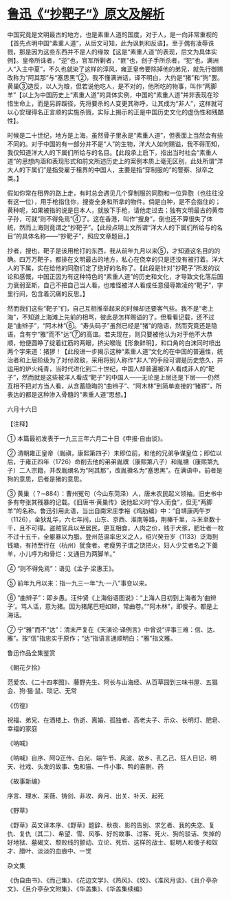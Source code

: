 # [鲁迅《“抄靶子”》原文及解析](https://www.vrrw.net/wx/8107.html)

中国究竟是文明最古的地方，也是素重人道的国度，对于人，是一向非常重视的【首先点明中国“素重人道”，从后文可知，此为讽刺和反语】。至于偶有凌辱诛戮，那是因为这些东西并不是人的缘故【这是“素重人道”的表现，后文为具体实例】。皇帝所诛者，“逆”也，官军所剿者，“匪”也，刽子手所杀者，“犯”也，满洲人“入主中夏”，不久也就染了这样的淳风，雍正皇帝要除掉他的弟兄，就先行御赐改称为“阿其那”与“塞思黑”②，我不懂满洲话，译不明白，大约是“猪”和“狗”罢。黄巢③造反，以人为粮，但若说他吃人，是不对的，他所吃的物事，叫作“两脚羊”【以上为中国历史上“素重人道”的具体实例，中国的“素重人道”并非表现在珍惜生命上，而是另辟蹊径，先将要杀的人变更其称呼，让其成为“非人”，这样就可以心安理得名正言顺的实施杀戮，实际上揭示的正是中国历史文化的虚伪性和残酷性】。



时候是二十世纪，地方是上海，虽然骨子里永是“素重人道”，但表面上当然会有些不同的。对于中国的有一部分并不是“人”的生物，洋大人如何赐谥，我不得而知，我仅知道洋大人的下属们所给与的名目。【此段承上启下，指出当时社会“素重人道”的思想内涵和表现形式和前文所述历史上的案例本质上毫无区别，此处所谓“洋大人的下属们”是指受雇于租界的中国人，主要是指“穿制服的”的警察、狱卒之类。】

假如你常在租界的路上走，有时总会遇见几个穿制服的同胞和一位异胞（也往往没有这一位），用手枪指住你，搜查全身和所拿的物件。倘是白种，是不会指住的；黄种呢，如果被指的说是日本人，就放下手枪，请他走过去；独有文明最古的黄帝子孙，可就“则不得免焉”④了。这在香港，叫作“搜身”，倒也还不算很失了体统，然而上海则竟谓之“抄靶子”。【此段点明上文所谓“洋大人的下属们所给与的名目”的具体名称——“抄靶子”，照应文章题目。】

抄者，搜也，靶子是该用枪打的东西，我从前年九月以来⑤，才知道这名目的的确。四万万靶子，都排在文明最古的地方，私心在侥幸的只是还没有被打着。洋大人的下属，实在给他的同胞们定了绝好的名称了。【此段是针对“抄靶子”所发的议论和感慨，中国正因为有这种特色的“素重人道”的历史和文化，才导致文化落后国力衰弱至斯，自己不把自己当人看，也难怪被洋人看成任意侵辱欺凌的“靶子”，字里行间，包含着沉痛的反思。】

然而我们这些“靶子”们，自己互相推举起来的时候却还要客气些。我不是“老上海”，不知道上海滩上先前的相骂，彼此是怎样赐谥的了。但看看记载，还不过是“曲辫子”，“阿木林”⑥。“寿头码子”虽然已经是“猪”的隐语，然而究竟还是隐语，含有宁“雅”而不“达”⑦的高谊。若夫现在，则只要被他认为对于他不大恭顺，他便圆睁了绽着红筋的两眼，挤尖喉咙【形象鲜明】，和口角的白沫同时喷出两个字来道：猪猡！【此段进一步揭示这种“素重人道”文化的在中国的普遍性，统治者和上层阶级为了对付政敌，采用将别人称作“非人”的手段可谓是历史悠久，并运用的炉火纯青，当时代进化到二十世纪，中国人却普遍被洋人看成非人的“靶子”，然而就是这些被洋人看成“靶子”的中国人——无论是上层还是下层——仍然互相不把对方当人看，从含蓄隐晦的“曲辫子”、“阿木林”到简单直接的“猪猡”，所表达的都是这种渗入骨髓的“素重人道”思想。】

六月十六日



【注释】

① 本篇最初发表于一九三三年六月二十日《申报·自由谈》。

② 清朝雍正皇帝（胤禛，康熙第四子）未即位前，和他的兄弟争谋皇位；即位以后，于雍正四年（1726）命削去他的弟弟胤禩（康熙第八子）和胤禟（康熙第九子）二人宗籍，并改胤禩名为“阿其那”，改胤禟名为“塞思黑”。在满语中，前者是狗的意思，后者是猪的意思。

③ 黄巢（？─884）：曹州冤句（今山东菏泽）人，唐末农民起义领袖。旧史书中多有夸张其残暴的记载。《旧唐书·黄巢传》说他起义时“俘人而食”，但无“两脚羊”的名称。鲁迅引用此语，当出自南宋庄季裕《鸡肋编》中：“自靖康丙午岁（1126），金狄乱华，六七年间，山东、京西、淮南等路，荆榛千里，斗米至数十千，且不可得。盗贼官兵以至居民，更互相食，人肉之价，贱于犬豕，肥壮者一枚不过十五千，全躯暴以为腊。登州范温率忠义之人，绍兴癸丑岁（1133）泛海到钱塘，有持至行在（杭州）犹食者。老瘦男子谓之饶把火，妇人少艾者名之下羹羊，小儿呼为和骨烂：又通目为两脚羊。”

④ “则不得免焉”：语见《孟子·梁惠王》。

⑤ 前年九月以来：指一九三一年“九·一八”事变以来。

⑥ “曲辫子”：即乡愚。汪仲贤《上海俗语图说》：“上海人目初到上海者为‘曲辫子’。骂人话，意为猪。因为猪尾巴短如辫，常曲卷。”“阿木林”，即傻子。都是上海话。

⑦ 宁“雅”而不“达”：清末严复在《天演论·译例言》中曾说“评事三难：信、达、雅”。按“信”指忠实于原作；“达”指语言通顺明白；“雅”指文雅。

鲁迅作品全集鉴赏

《朝花夕拾》

范爱农、《二十四孝图》、藤野先生、阿长与山海经、从百草园到三味书屋、五猖会、狗·猫·鼠、琐记、无常

《仿徨》

祝福、弟兄、在酒楼上、伤逝、离婚、孤独者、高老夫子、示众、长明灯、肥皂、幸福的家庭

《呐喊》

《呐喊》自序、阿Q正传、白光、端午节、风波、故乡、孔乙己、狂人日记、明天、社戏、头发的故事、兔和猫、一件小事、鸭的喜剧、药

《故事新编》

序言、理水、采薇、铸剑、非攻、奔月、出关、补天、起死

《野草》

《野草》英文译本序、《野草》题辞、秋夜、影的告别、求乞者、我的失恋、复仇、复仇〔其二〕、希望、雪、风筝、好的故事、过客、死火、狗的驳诘、失掉的好地狱、墓碣文、颓败线的颤动、立论、死后、这样的战士、聪明人和傻子和奴才、腊叶、淡淡的血痕中、一觉

杂文集

《伪自由书》、《而己集》、《花边文学》、《热风》、《坟》、《准风月谈》、《且介亭杂文》、《且介亭杂文附集》、《华盖集》、《华盖集续编》

